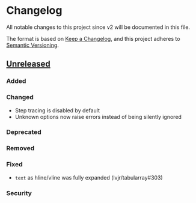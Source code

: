 # Changelog

All notable changes to this project since v2 will be documented in this file.

The format is based on [Keep a Changelog](https://keepachangelog.com/en/1.1.0/),
and this project adheres to [Semantic Versioning](https://semver.org/spec/v2.0.0.html).

## [Unreleased]

### Added

### Changed

- Step tracing is disabled by default
- Unknown options now raise errors instead of being silently ignored

### Deprecated

### Removed

### Fixed

- `text` as hline/vline was fully expanded (lvjr/tabularray#303)

### Security

[unreleased]: https://github.com/muzimuzhi/tabularray/compare/2024A...HEAD

